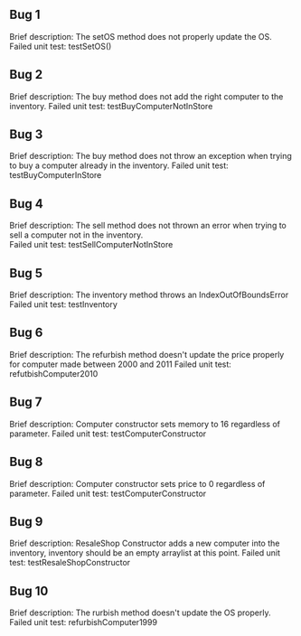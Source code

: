 ## Bug 1
Brief description:  The setOS method does not properly update the OS. 
Failed unit test: testSetOS()

## Bug 2
Brief description:  The buy method does not add the right computer to the inventory. 
Failed unit test:  testBuyComputerNotInStore

## Bug 3
Brief description:  The buy method does not throw an exception when trying to buy a computer already in the inventory. 
Failed unit test: testBuyComputerInStore

## Bug 4
Brief description:  The sell method does not thrown an error when trying to sell a computer not in the inventory.  
Failed unit test: testSellComputerNotInStore

## Bug 5
Brief description:  The inventory method throws an IndexOutOfBoundsError
Failed unit test: testInventory

## Bug 6
Brief description:  The refurbish method doesn't update the price properly for computer made between 2000 and 2011
Failed unit test: refutbishComputer2010

## Bug 7
Brief description:  Computer constructor sets memory to 16 regardless of parameter. 
Failed unit test: testComputerConstructor

## Bug 8
Brief description:  Computer constructor sets price to 0 regardless of parameter. 
Failed unit test: testComputerConstructor

## Bug 9
Brief description:  ResaleShop Constructor adds a new computer into the inventory, inventory should be an empty arraylist at this point.
Failed unit test: testResaleShopConstructor

## Bug 10
Brief description:  The rurbish method doesn't update the OS properly. 
Failed unit test:  refurbishComputer1999
